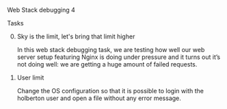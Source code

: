Web Stack debugging 4


Tasks


0. Sky is the limit, let's bring that limit higher

    In this web stack debugging task, we are testing how well our web server setup featuring Nginx is doing under pressure and it turns out it’s not doing well: we are getting a huge amount of failed requests.

1. User limit

    Change the OS configuration so that it is possible to login with the holberton user and open a file without any error message.
